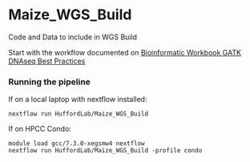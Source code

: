 # Maize_WGS_Build
Code and Data to include in WGS Build

Start with the workflow documented on [Bioinformatic Workbook GATK DNAseq Best Practices](https://bioinformaticsworkbook.org/dataAnalysis/VariantCalling/gatk-dnaseq-best-practices-workflow.html#gsc.tab=0)

### Running the pipeline

If on a local laptop with nextflow installed:

```
nextflow run HuffordLab/Maize_WGS_Build
```

If on HPCC Condo:

```
module load gcc/7.3.0-xegsmw4 nextflow
nextflow run HuffordLab/Maize_WGS_Build -profile condo
```
